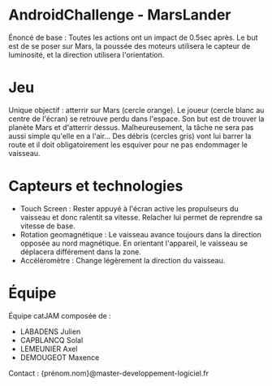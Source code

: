 # AndroidChallenge - MarsLander

Énoncé de base : 
Toutes les actions ont un impact de 0.5sec après. Le but est de se poser sur Mars, la poussée des moteurs utilisera le capteur de luminosité, et la direction utilisera l'orientation.

# Jeu

Unique objectif : atterrir sur Mars (cercle orange).
Le joueur (cercle blanc au centre de l'écran) se retrouve perdu dans l'espace. Son but est de trouver la planète Mars et d'atterrir dessus. Malheureusement, la tâche ne sera pas aussi simple qu'elle en a l'air...
Des débris (cercles gris) vont lui barrer la route et il doit obligatoirement les esquiver pour ne pas endommager le vaisseau.

# Capteurs et technologies

- Touch Screen : Rester appuyé à l'écran active les propulseurs du vaisseau et donc ralentit sa vitesse. Relacher lui permet de reprendre sa vitesse de base.
- Rotation geomagnétique : Le vaisseau avance toujours dans la direction opposée au nord magnétique. En orientant l'appareil, le vaisseau se déplacera différement dans la zone.
- Accéléromètre : Change légèrement la direction du vaisseau.

# Équipe

Équipe catJAM composée de :
- LABADENS Julien
- CAPBLANCQ Solal
- LEMEUNIER Axel
- DEMOUGEOT Maxence

Contact : {prénom.nom}@master-developpement-logiciel.fr
